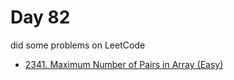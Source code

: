 # Day 82

did some problems on LeetCode

- [2341. Maximum Number of Pairs in Array (Easy)](https://leetcode.com/problems/maximum-number-of-pairs-in-array/description/)
